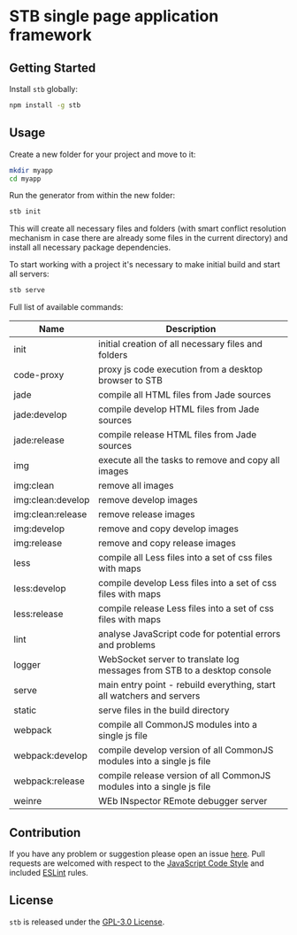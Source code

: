 STB single page application framework
=====================================

## Getting Started

Install `stb` globally:

```bash
npm install -g stb
```

## Usage

Create a new folder for your project and move to it:

```bash
mkdir myapp
cd myapp
```

Run the generator from within the new folder:

```bash
stb init
```

This will create all necessary files and folders (with smart conflict resolution mechanism
in case there are already some files in the current directory) and install all necessary package dependencies.

To start working with a project it's necessary to make initial build and start all servers:

```bash
stb serve
```

Full list of available commands:

 Name              | Description
-------------------|-------------
 init              | initial creation of all necessary files and folders
 code-proxy        | proxy js code execution from a desktop browser to STB
 jade              | compile all HTML files from Jade sources
 jade:develop      | compile develop HTML files from Jade sources
 jade:release      | compile release HTML files from Jade sources
 img               | execute all the tasks to remove and copy all images
 img:clean         | remove all images
 img:clean:develop | remove develop images
 img:clean:release | remove release images
 img:develop       | remove and copy develop images
 img:release       | remove and copy release images
 less              | compile all Less files into a set of css files with maps
 less:develop      | compile develop Less files into a set of css files with maps
 less:release      | compile release Less files into a set of css files with maps
 lint              | analyse JavaScript code for potential errors and problems
 logger            | WebSocket server to translate log messages from STB to a desktop console
 serve             | main entry point - rebuild everything, start all watchers and servers
 static            | serve files in the build directory
 webpack           | compile all CommonJS modules into a single js file
 webpack:develop   | compile develop version of all CommonJS modules into a single js file
 webpack:release   | compile release version of all CommonJS modules into a single js file
 weinre            | WEb INspector REmote debugger server


## Contribution

If you have any problem or suggestion please open an issue [here](https://github.com/DarkPark/stb/issues).
Pull requests are welcomed with respect to the [JavaScript Code Style](https://github.com/DarkPark/jscs) and included [ESLint](http://eslint.org/) rules.


## License

`stb` is released under the [GPL-3.0 License](http://opensource.org/licenses/GPL-3.0).
